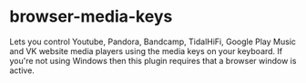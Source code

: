 browser-media-keys
==================

Lets you control Youtube, Pandora, Bandcamp, TidalHiFi, Google Play Music and VK
website media players using the media keys on your keyboard. If you're not
using Windows then this plugin requires that a browser window is active.
